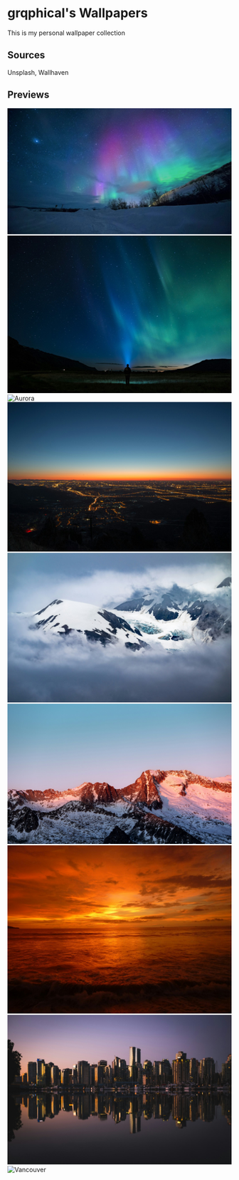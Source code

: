 # grqphical's Wallpapers

This is my personal wallpaper collection

## Sources

Unsplash, Wallhaven

## Previews

![Aurora](aurora-1.png)
![Aurora](aurora-2.jpg)
![Aurora](aurora-3.jpg)
![City](city-1.jpg)
![Mountains](mountains-1.jpg)
![Mountains](mountains-2.jpg)
![Sunset](sunset-1.jpg)
![Vancouver](vancouver-1.jpg)
![Vancouver](vancouver-2.jpg)
